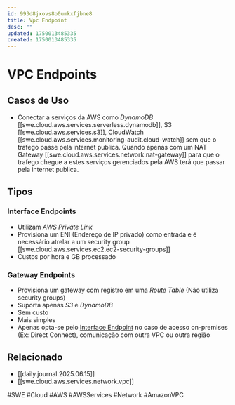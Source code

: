 ```yaml
---
id: 993d8jxovs8o0umkxfjbne8
title: Vpc Endpoint
desc: ""
updated: 1750013485335
created: 1750013485335
---
```


# VPC Endpoints

## Casos de Uso

- Conectar a serviços da AWS como _DynamoDB_ [[swe.cloud.aws.services.serverless.dynamodb]], S3 [[swe.cloud.aws.services.s3]], CloudWatch [[swe.cloud.aws.services.monitoring-audit.cloud-watch]] sem que o trafego passe pela internet publica. Quando apenas com um NAT Gateway [[swe.cloud.aws.services.network.nat-gateway]] para que o trafego chegue a estes serviços gerenciados pela AWS terá que passar pela internet publica.

## Tipos

### Interface Endpoints

- Utilizam _AWS Private Link_
- Provisiona um ENI (Endereço de IP privado) como entrada e é necessário atrelar a um security group [[swe.cloud.aws.services.ec2.ec2-security-groups]]
- Custos por hora e GB processado

### Gateway Endpoints

- Provisiona um gateway com registro em uma _Route Table_ (Não utiliza security groups)
- Suporta apenas _S3_ e _DynamoDB_
- Sem custo
- Mais simples
- Apenas opta-se pelo [Interface Endpoint](#interface-endpoints) no caso de acesso on-premises (Ex: Direct Connect), comunicação com outra VPC ou outra região

## Relacionado

- [[daily.journal.2025.06.15]]
- [[swe.cloud.aws.services.network.vpc]]

#SWE #Cloud #AWS #AWSServices #Network #AmazonVPC
